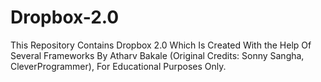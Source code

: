 # Dropbox-2.0
This Repository Contains Dropbox 2.0 Which Is Created With the Help Of Several Frameworks By Atharv Bakale (Original Credits: Sonny Sangha, CleverProgrammer), For Educational Purposes Only.
